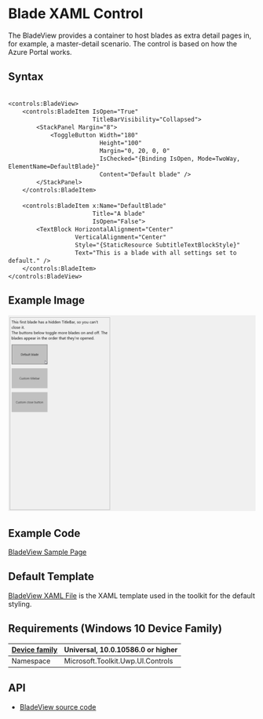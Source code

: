 # Blade XAML Control 

The BladeView provides a container to host blades as extra detail pages in, for example, a master-detail scenario. The control is based on how the Azure Portal works. 

## Syntax

```xaml

<controls:BladeView>
    <controls:BladeItem IsOpen="True"
                        TitleBarVisibility="Collapsed">
        <StackPanel Margin="8">
            <ToggleButton Width="180"
                          Height="100"
                          Margin="0, 20, 0, 0"
                          IsChecked="{Binding IsOpen, Mode=TwoWay, ElementName=DefaultBlade}"
                          Content="Default blade" />
        </StackPanel>
    </controls:BladeItem>

    <controls:BladeItem x:Name="DefaultBlade" 
	                    Title="A blade"
                        IsOpen="False">
        <TextBlock HorizontalAlignment="Center"
                   VerticalAlignment="Center"
                   Style="{StaticResource SubtitleTextBlockStyle}"
                   Text="This is a blade with all settings set to default." />
    </controls:BladeItem>
</controls:BladeView>

```

## Example Image

![BladeView animation](../resources/images/Controls-BladeView.gif "BladeView")

## Example Code

[BladeView Sample Page](https://github.com/Microsoft/UWPCommunityToolkit/tree/master/Microsoft.Toolkit.Uwp.SampleApp/SamplePages/BladeView)

## Default Template 

[BladeView XAML File](https://github.com/Microsoft/UWPCommunityToolkit/blob/master/Microsoft.Toolkit.Uwp.UI.Controls/BladeView/BladeView.xaml) is the XAML template used in the toolkit for the default styling.

## Requirements (Windows 10 Device Family)

| [Device family]("http://go.microsoft.com/fwlink/p/?LinkID=526370) | Universal, 10.0.10586.0 or higher |
| --- | --- |
| Namespace | Microsoft.Toolkit.Uwp.UI.Controls |

## API

* [BladeView source code](https://github.com/Microsoft/UWPCommunityToolkit/tree/master/Microsoft.Toolkit.Uwp.UI.Controls/BladeView)

